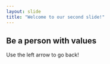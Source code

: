 ```yaml
---
layout: slide
title: "Welcome to our second slide!"
---
```

## Be a person with values
Use the left arrow to go back!

